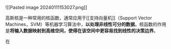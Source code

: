![[Pasted image 20240111153027.png]]

  
高斯核是一种常用的核函数，通常应用于[[支持向量机]]（Support Vector Machines，SVM）等机器学习算法中，**以处理非线性可分的数据**。核函数的作用是**将输入数据映射到高维空间，使得在该空间中更容易找到线性的决策边界**。

在